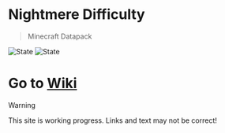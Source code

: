 # Nightmere Difficulty
> Minecraft Datapack

![State](https://img.shields.io/badge/Build_State-Not_yet_available-lightgray)
![State](https://img.shields.io/badge/Build-1-teal)

# Go to [Wiki](Wiki/Home.md)

> [!WARNING]
> This site is working progress.
> Links and text may not be correct!